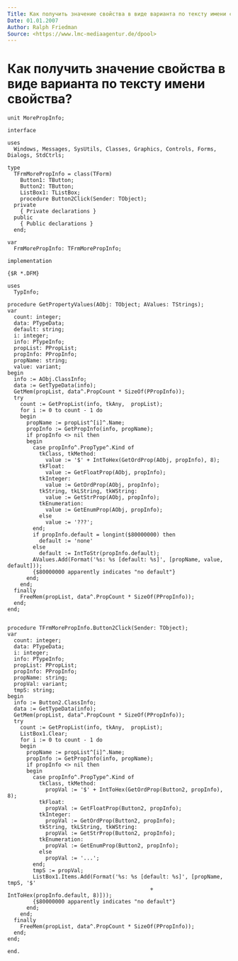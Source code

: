 ```yaml
---
Title: Как получить значение свойства в виде варианта по тексту имени свойства?
Date: 01.01.2007
Author: Ralph Friedman
Source: <https://www.lmc-mediaagentur.de/dpool>
---
```



Как получить значение свойства в виде варианта по тексту имени свойства?
========================================================================

    unit MorePropInfo;
     
    interface
     
    uses
      Windows, Messages, SysUtils, Classes, Graphics, Controls, Forms, Dialogs, StdCtrls;
     
    type
      TFrmMorePropInfo = class(TForm)
        Button1: TButton;
        Button2: TButton;
        ListBox1: TListBox;
        procedure Button2Click(Sender: TObject);
      private
        { Private declarations }
      public
        { Public declarations }
      end;
     
    var
      FrmMorePropInfo: TFrmMorePropInfo;
     
    implementation
     
    {$R *.DFM}
     
    uses
      TypInfo;
     
    procedure GetPropertyValues(AObj: TObject; AValues: TStrings);
    var
      count: integer;
      data: PTypeData;
      default: string;
      i: integer;
      info: PTypeInfo;
      propList: PPropList;
      propInfo: PPropInfo;
      propName: string;
      value: variant;
    begin
      info := AObj.ClassInfo;
      data := GetTypeData(info);
      GetMem(propList, data^.PropCount * SizeOf(PPropInfo));
      try
        count := GetPropList(info, tkAny,  propList);
        for i := 0 to count - 1 do
        begin
          propName := propList^[i]^.Name;
          propInfo := GetPropInfo(info, propName);
          if propInfo <> nil then
          begin
            case propInfo^.PropType^.Kind of
              tkClass, tkMethod:
                value := '$' + IntToHex(GetOrdProp(AObj, propInfo), 8);
              tkFloat:
                value := GetFloatProp(AObj, propInfo);
              tkInteger:
                value := GetOrdProp(AObj, propInfo);
              tkString, tkLString, tkWString:
                value := GetStrProp(AObj, propInfo);
              tkEnumeration:
                value := GetEnumProp(AObj, propInfo);
              else
                value := '???';
            end;
            if propInfo.default = longint($80000000) then
              default := 'none'
            else
              default := IntToStr(propInfo.default);
            AValues.Add(Format('%s: %s [default: %s]', [propName, value, default]));
            {$80000000 apparently indicates "no default"}
          end;
        end;
      finally
        FreeMem(propList, data^.PropCount * SizeOf(PPropInfo));
      end;
    end;
     
     
    procedure TFrmMorePropInfo.Button2Click(Sender: TObject);
    var
      count: integer;
      data: PTypeData;
      i: integer;
      info: PTypeInfo;
      propList: PPropList;
      propInfo: PPropInfo;
      propName: string;
      propVal: variant;
      tmpS: string;
    begin
      info := Button2.ClassInfo;
      data := GetTypeData(info);
      GetMem(propList, data^.PropCount * SizeOf(PPropInfo));
      try
        count := GetPropList(info, tkAny,  propList);
        ListBox1.Clear;
        for i := 0 to count - 1 do
        begin
          propName := propList^[i]^.Name;
          propInfo := GetPropInfo(info, propName);
          if propInfo <> nil then
          begin
            case propInfo^.PropType^.Kind of
              tkClass, tkMethod:
                propVal := '$' + IntToHex(GetOrdProp(Button2, propInfo), 8);
              tkFloat:
                propVal := GetFloatProp(Button2, propInfo);
              tkInteger:
                propVal := GetOrdProp(Button2, propInfo);
              tkString, tkLString, tkWString:
                propVal := GetStrProp(Button2, propInfo);
              tkEnumeration:
                propVal := GetEnumProp(Button2, propInfo);
              else
                propVal := '...';
            end;
            tmpS := propVal;
            ListBox1.Items.Add(Format('%s: %s [default: %s]', [propName, tmpS, '$'
                                                 + IntToHex(propInfo.default, 8)]));
            {$80000000 apparently indicates "no default"}
          end;
        end;
      finally
        FreeMem(propList, data^.PropCount * SizeOf(PPropInfo));
      end;
    end;
     
    end.


